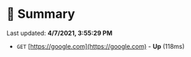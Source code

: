 # 📖 Summary
Last updated: **4/7/2021, 3:55:29 PM**

- `GET` [https://google.com](https://google.com) - **Up** (118ms)
